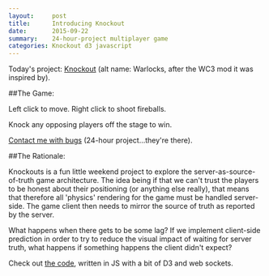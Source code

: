 ```yaml
---
layout:     post
title:      Introducing Knockout
date:       2015-09-22
summary:    24-hour-project multiplayer game
categories: Knockout d3 javascript
---
```


Today's project: [Knockout](/projects/warlocks/) (alt name: Warlocks, after the WC3 mod it was inspired by). 

##The Game:

Left click to move.  Right click to shoot fireballs.

Knock any opposing players off the stage to win.

[Contact me with bugs](/blog/contact) (24-hour project...they're there).

##The Rationale:

Knockouts is a fun little weekend project to explore the server-as-source-of-truth game architecture. The idea being if that we can't trust the players to be honest about their positioning (or anything else really), that means that therefore all 'physics' rendering for the game must be handled server-side. The game client then needs to mirror the source of truth as reported by the server.

What happens when there gets to be some lag? If we implement client-side prediction in order to try to reduce the visual impact of waiting for server truth, what happens if something happens the client didn't expect?

Check out [the code](https://github.com/RandomSeeded/2015-08-mvp), written in JS with a bit of D3 and web sockets.


